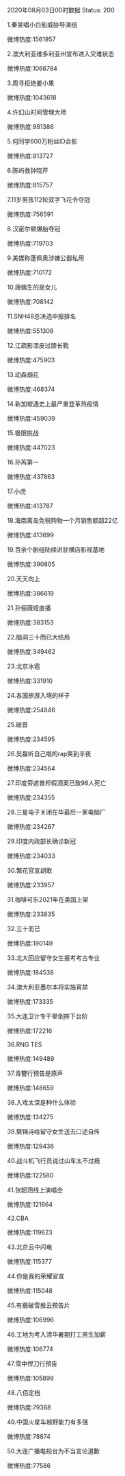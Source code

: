 2020年08月03日00时数据
Status: 200

1.秦昊唱小白船威胁导演组

微博热度:1561957

2.澳大利亚维多利亚州宣布进入灾难状态

微博热度:1066784

3.周寻拒绝姜小果

微博热度:1043618

4.许幻山时间管理大师

微博热度:981386

5.何同学600万粉丝ID合影

微博热度:913727

6.陈屿救钟晓芹

微博热度:815757

7.11岁男孩112轮双字飞花令夺冠

微博热度:756591

8.汉密尔顿爆胎夺冠

微博热度:719703

9.美媒称蓬佩奥涉嫌公器私用

微博热度:710172

10.唐嫣生的是女儿

微博热度:708142

11.SNH48总决选中报排名

微博热度:551308

12.江疏影漆皮过膝长靴

微博热度:475903

13.动森烟花

微博热度:468374

14.新加坡遇史上最严重登革热疫情

微博热度:459039

15.极限挑战

微博热度:447023

16.孙芮第一

微博热度:437863

17.小虎

微博热度:413787

18.海南离岛免税购物一个月销售额超22亿

微博热度:413699

19.百余个剧组陆续进驻横店影视基地

微博热度:390805

20.天天向上

微博热度:386619

21.孙俪薇娅直播

微博热度:383153

22.脑洞三十而已大结局

微博热度:349462

23.北京冰雹

微博热度:331910

24.各国旅游入境的样子

微博热度:254846

25.破音

微博热度:234595

26.吴磊听自己唱的rap笑到半夜

微博热度:234564

27.印度旁遮普邦假酒案已致98人死亡

微博热度:234355

28.三星电子关闭在华最后一家电脑厂

微博热度:234267

29.印度内政部长确诊新冠

微博热度:234033

30.繁花官宣胡歌

微博热度:233957

31.咖啡可乐2021年在美国上架

微博热度:233835

32.三十而已

微博热度:190149

33.北大回应留守女生报考考古专业

微博热度:184538

34.澳大利亚墨尔本将实施宵禁

微博热度:173335

35.大连卫计专干晕倒摔下台阶

微博热度:172216

36.RNG TES

微博热度:149489

37.青簪行预告是原声

微博热度:148659

38.入戏太深是种什么体验

微博热度:134275

39.樊锦诗给留守女生送去口述自传

微博热度:129436

40.战斗机飞行员说过山车太不过瘾

微博热度:122580

41.张韶涵线上演唱会

微博热度:121664

42.CBA

微博热度:119623

43.北京云中闪电

微博热度:115377

44.你是我的荣耀官宣

微博热度:115048

45.有翡破雪推云预告片

微博热度:106996

46.工地为考入清华暑期打工男生加薪

微博热度:106774

47.雪中悍刀行预告

微博热度:105899

48.八佰定档

微博热度:79388

49.中国火星车越野能力有多强

微博热度:78874

50.大连广播电视台为不当言论道歉

微博热度:77586

